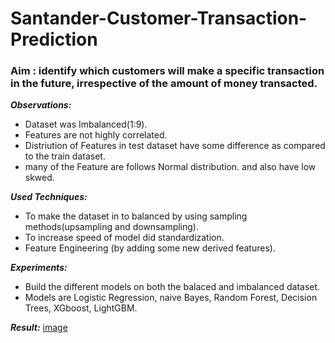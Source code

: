 # Santander-Customer-Transaction-Prediction

### Aim : identify which customers will make a specific transaction in the future, irrespective of the amount of money transacted.

***Observations:***
- Dataset was Imbalanced(1:9).
- Features are not highly correlated.
- Distriution of Features in test dataset have some difference as compared to the train dataset.
- many of the Feature are follows Normal distribution. and also have low skwed.

***Used Techniques:***
- To make the dataset in to balanced by using sampling methods(upsampling and downsampling).
- To increase speed of model did standardization.
- Feature Engineering (by adding some new derived features).

***Experiments:***
- Build the different models on both the balaced and imbalanced dataset.
- Models are Logistic Regression, naive Bayes, Random Forest, Decision Trees, XGboost, LightGBM.

***Result:***
[image](result.png)
